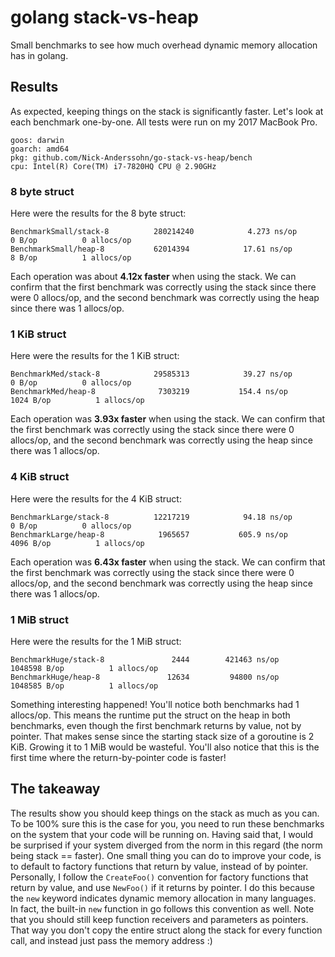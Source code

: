 # golang stack-vs-heap
Small benchmarks to see how much overhead dynamic memory allocation has
in golang.

## Results
As expected, keeping things on the stack is significantly faster. Let's look at each
benchmark one-by-one. All tests were run on my 2017 MacBook Pro.
```
goos: darwin
goarch: amd64
pkg: github.com/Nick-Anderssohn/go-stack-vs-heap/bench
cpu: Intel(R) Core(TM) i7-7820HQ CPU @ 2.90GHz
```

### 8 byte struct
Here were the results for the 8 byte struct:
```
BenchmarkSmall/stack-8         	280214240	         4.273 ns/op	       0 B/op	       0 allocs/op
BenchmarkSmall/heap-8          	62014394	        17.61 ns/op	       8 B/op	       1 allocs/op
```
Each operation was about **4.12x faster** when using the stack. We can confirm that the
first benchmark was correctly using the stack since there were 0 allocs/op, and the
second benchmark was correctly using the heap since there was 1 allocs/op.

### 1 KiB struct
Here were the results for the 1 KiB struct:
```
BenchmarkMed/stack-8         	29585313	        39.27 ns/op	       0 B/op	       0 allocs/op
BenchmarkMed/heap-8          	 7303219	       154.4 ns/op	    1024 B/op	       1 allocs/op
```
Each operation was **3.93x faster** when using the stack. We can confirm that the
first benchmark was correctly using the stack since there were 0 allocs/op, and the
second benchmark was correctly using the heap since there was 1 allocs/op.

### 4 KiB struct
Here were the results for the 4 KiB struct:
```
BenchmarkLarge/stack-8         	12217219	        94.18 ns/op	       0 B/op	       0 allocs/op
BenchmarkLarge/heap-8          	 1965657	       605.9 ns/op	    4096 B/op	       1 allocs/op
```
Each operation was **6.43x faster** when using the stack. We can confirm that the
first benchmark was correctly using the stack since there were 0 allocs/op, and the
second benchmark was correctly using the heap since there was 1 allocs/op.

### 1 MiB struct
Here were the results for the 1 MiB struct:
```
BenchmarkHuge/stack-8         	    2444	    421463 ns/op	 1048598 B/op	       1 allocs/op
BenchmarkHuge/heap-8          	   12634	     94800 ns/op	 1048585 B/op	       1 allocs/op
```
Something interesting happened! You'll notice both benchmarks had 1 allocs/op. This
means the runtime put the struct on the heap in both benchmarks, even though the
first benchmark returns by value, not by pointer. That makes sense since the starting
stack size of a goroutine is 2 KiB. Growing it to 1 MiB would be wasteful. You'll
also notice that this is the first time where the return-by-pointer code is faster!

## The takeaway
The results show you should keep things on the stack as much as you can. To be 100%
sure this is the case for you, you need to run these benchmarks on the system that
your code will be running on. Having said that, I would be surprised if your system
diverged from the norm in this regard (the norm being stack == faster). One small
thing you can do to improve your code, is to default to factory functions that return
by value, instead of by pointer. Personally, I follow the `CreateFoo()` convention
for factory functions that return by value, and use `NewFoo()` if it returns by pointer.
I do this because the `new` keyword indicates dynamic memory allocation in many languages.
In fact, the built-in `new` function in go follows this convention as well.
Note that you should still keep function receivers and parameters as pointers. That way you
don't copy the entire struct along the stack for every function call, and instead just pass
the memory address :)